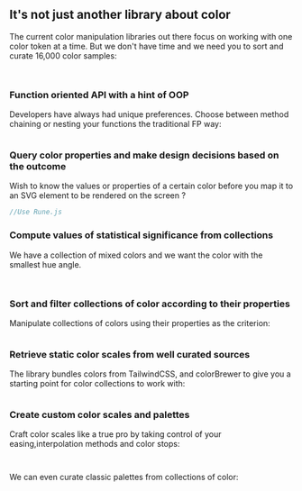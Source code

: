 ## It's not just another library about color

The current color manipulation libraries out there focus on working with one color token at a time. But we don't have time and we need you to sort and curate 16,000 color samples:

```js



```

### Function oriented API with a hint of OOP

Developers have always had unique preferences. Choose between method chaining or nesting your functions the traditional FP way:

```js


```

### Query color properties and make design decisions based on the outcome

Wish to know the values or properties of a certain color before you map it to an SVG element to be rendered on the screen ?

```js
//Use Rune.js

```

### Compute values of statistical significance from collections

We have a collection of mixed colors and we want the color with the smallest hue angle.

```


```

### Sort and filter collections of color according to their properties

Manipulate collections of colors using their properties as the criterion:

```js

```

### Retrieve static color scales from well curated sources

The library bundles colors from TailwindCSS, and colorBrewer to give you a starting point for color collections to work with:

```js


```

### Create custom color scales and palettes

Craft color scales like a true pro by taking control of your easing,interpolation methods and color stops:

```js



```

We can even curate classic palettes from collections of color:

```js


```
